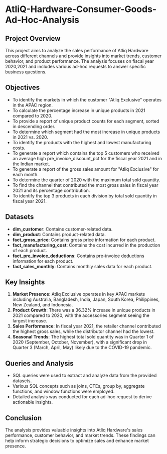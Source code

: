 # AtliQ-Hardware-Consumer-Goods-Ad-Hoc-Analysis

## Project Overview
This project aims to analyze the sales performance of Atliq Hardware across different channels and provide insights into market trends, customer behavior, and product performance. The analysis focuses on fiscal year 2020,2021 and includes various ad-hoc requests to answer specific business questions.
## Objectives
- To identify the markets in which the customer "Atliq Exclusive" operates in the APAC region.
- To calculate the percentage increase in unique products in 2021 compared to 2020.
- To provide a report of unique product counts for each segment, sorted in descending order.
- To determine which segment had the most increase in unique products in 2021 vs. 2020.
- To identify the products with the highest and lowest manufacturing costs.
- To generate a report which contains the top 5 customers who received an average high pre_invoice_discount_pct for the fiscal year 2021 and in the Indian market.
- To generate a report of the gross sales amount for "Atliq Exclusive" for each month.
- To determine the quarter of 2020 with the maximum total sold quantity.
- To find the channel that contributed the most gross sales in fiscal year 2021 and its percentage contribution.
- To identify the top 3 products in each division by total sold quantity in fiscal year 2021.

## Datasets
- **dim_customer**: Contains customer-related data.
- **dim_product**: Contains product-related data.
- **fact_gross_price**: Contains gross price information for each product.
- **fact_manufacturing_cost**: Contains the cost incurred in the production of each product.
- **fact_pre_invoice_deductions**: Contains pre-invoice deductions information for each product.
- **fact_sales_monthly**: Contains monthly sales data for each product.
  
## Key Insights
1. **Market Presence**: Atliq Exclusive operates in key APAC markets including Australia, Bangladesh, India, Japan, South Korea, Philippines, New Zealand, and Indonesia.
2. **Product Growth**: There was a 36.32% increase in unique products in 2021 compared to 2020, with the accessories segment seeing the largest increase.
3. **Sales Performance**: In fiscal year 2021, the retailer channel contributed the highest gross sales, while the distributor channel had the lowest.
4. **Seasonal Trends**: The highest total sold quantity was in Quarter 1 of 2020 (September, October, November), with a significant drop in Quarter 3 (March, April, May) likely due to the COVID-19 pandemic.

## Queries and Analysis
- SQL queries were used to extract and analyze data from the provided datasets.
- Various SQL concepts such as joins, CTEs, group by, aggregate functions, and window functions were employed.
- Detailed analysis was conducted for each ad-hoc request to derive actionable insights.

## Conclusion
The analysis provides valuable insights into Atliq Hardware's sales performance, customer behavior, and market trends. These findings can help inform strategic decisions to optimize sales and enhance market presence.
